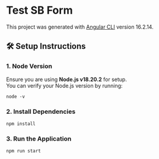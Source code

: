# Test SB Form

This project was generated with [Angular CLI](https://github.com/angular/angular-cli) version 16.2.14.

## 🛠️ Setup Instructions

### 1. Node Version 
Ensure you are using **Node.js v18.20.2** for setup.  
You can verify your Node.js version by running:  
```
node -v
```

### 2. Install Dependencies

```
npm install
```

### 3. Run the Application
```
npm run start
```
